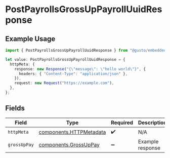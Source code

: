 # PostPayrollsGrossUpPayrollUuidResponse

## Example Usage

```typescript
import { PostPayrollsGrossUpPayrollUuidResponse } from "@gusto/embedded-api/models/operations/postpayrollsgrossuppayrolluuid.js";

let value: PostPayrollsGrossUpPayrollUuidResponse = {
  httpMeta: {
    response: new Response("{\"message\": \"hello world\"}", {
      headers: { "Content-Type": "application/json" },
    }),
    request: new Request("https://example.com"),
  },
};
```

## Fields

| Field                                                              | Type                                                               | Required                                                           | Description                                                        |
| ------------------------------------------------------------------ | ------------------------------------------------------------------ | ------------------------------------------------------------------ | ------------------------------------------------------------------ |
| `httpMeta`                                                         | [components.HTTPMetadata](../../models/components/httpmetadata.md) | :heavy_check_mark:                                                 | N/A                                                                |
| `grossUpPay`                                                       | [components.GrossUpPay](../../models/components/grossuppay.md)     | :heavy_minus_sign:                                                 | Example response                                                   |